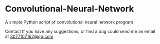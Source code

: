 # Convolutional-Neural-Network

A simple Python script of convolutional neural network program

Contact If you have any suggestions, or find a bug could send me an email at 3077107162@qq.com
